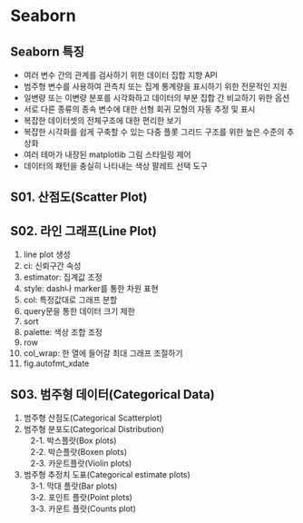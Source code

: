 # Seaborn

## Seaborn 특징
- 여러 변수 간의 관계를 검사하기 위한 데이터 집합 지향 API
- 범주형 변수를 사용하여 관측치 또는 집계 통계량을 표시하기 위한 전문적인 지원
- 일변량 또는 이변량 분포를 시각화하고 데이터의 부분 집합 간 비교하기 위한 옵션
- 서로 다른 종류의 종속 변수에 대한 선형 회귀 모형의 자동 추정 및 표시
- 복잡한 데이터셋의 전체구조에 대한 편리한 보기
- 복잡한 시각화를 쉽게 구축할 수 있는 다중 플롯 그리드 구조를 위한 높은 수준의 추상화
- 여러 테마가 내장된 matplotlib 그림 스타일링 제어
- 데이터의 패턴을 충실히 나타내는 색상 팔레트 선택 도구

## S01. 산점도(Scatter Plot)

## S02. 라인 그래프(Line Plot)
1. line plot 생성
2. ci: 신뢰구간 속성
3. estimator: 집계값 조정
4. style: dash나 marker를 통한 차원 표현
5. col: 특정값대로 그래프 분할
6. query문을 통한 데이터 크기 제한
7. sort
8. palette: 색상 조합 조정
9. row
10. col_wrap: 한 열에 들어갈 최대 그래프 조절하기
11. fig.autofmt_xdate

## S03. 범주형 데이터(Categorical Data)  
1. 범주형 산점도(Categorical Scatterplot)  
2. 범주형 분포도(Categorical Distribution)  
&nbsp;&nbsp;&nbsp;2-1. 박스플랏(Box plots)  
&nbsp;&nbsp;&nbsp;2-2. 박슨플랏(Boxen plots)  
&nbsp;&nbsp;&nbsp;2-3. 카운트플랏(Violin plots)  
3. 범주형 추정치 도표(Categorical estimate plots)  
&nbsp;&nbsp;&nbsp;3-1. 막대 플랏(Bar plots)  
&nbsp;&nbsp;&nbsp;3-2. 포인트 플랏(Point plots)  
&nbsp;&nbsp;&nbsp;3-3. 카운트 플랏(Counts plot)  
